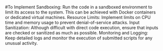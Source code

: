 #To Implement
Sandboxing: Run the code in a sandboxed environment to limit its access to the system. This can be achieved with Docker containers or dedicated virtual machines.
Resource Limits: Implement limits on CPU time and memory usage to prevent denial-of-service attacks.
Input Sanitization: Although difficult with direct code execution, ensure that inputs are checked or sanitized as much as possible.
Monitoring and Logging: Keep detailed logs and monitor the execution of submitted scripts for any unusual activity.
